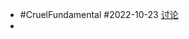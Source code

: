 - #CruelFundamental #2022-10-23 [讨论](https://github.com/CYZH1307/CruelFundamental/tree/main/homework/202210/23)
-